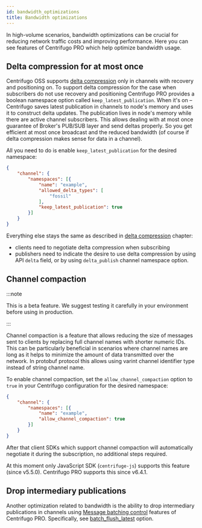 ```yaml
---
id: bandwidth_optimizations
title: Bandwidth optimizations
---
```


In high-volume scenarios, bandwidth optimizations can be crucial for reducing network traffic costs and improving performance. Here you can see features of Centrifugo PRO which help optimize bandwidth usage.

## Delta compression for at most once

Centrifugo OSS supports [delta compression](./../server/delta_compression.md) only in channels with recovery and positioning on. To support delta compression for the case when subscribers do not use recovery and positioning Centrifugo PRO provides a boolean namespace option called `keep_latest_publication`. When it's on – Centrifugo saves latest publication in channels to node's memory and uses it to construct delta updates. The publication lives in node's memory while there are active channel subscribers. This allows dealing with at most once guarantee of Broker's PUB/SUB layer and send deltas properly. So you get efficient at most once broadcast and the reduced bandwidth (of course if delta compression makes sense for data in a channel).

All you need to do is enable `keep_latest_publication` for the desired namespace:

```json title="config.json"
{
    "channel": {
        "namespaces": [{
            "name": "example",
            "allowed_delta_types": [
                "fossil"
            ],
            "keep_latest_publication": true
        }]
    }
}
```

Everything else stays the same as described in [delta compression](../server/delta_compression.md) chapter:

* clients need to negotiate delta compression when subscribing
* publishers need to indicate the desire to use delta compression by using API `delta` field, or by using `delta_publish` channel namespace option.

## Channel compaction

:::note

This is a beta feature. We suggest testing it carefully in your environment before using in production.

:::

Channel compaction is a feature that allows reducing the size of messages sent to clients by replacing full channel names with shorter numeric IDs. This can be particularly beneficial in scenarios where channel names are long as it helps to minimize the amount of data transmitted over the network. In protobuf protocol this allows using varint channel identifier type instead of string channel name.

To enable channel compaction, set the `allow_channel_compaction` option to `true` in your Centrifugo configuration for the desired namespace:

```json title="config.json"
{
    "channel": {
        "namespaces": [{
            "name": "example",
            "allow_channel_compaction": true
        }]
    }
}
```

After that client SDKs which support channel compaction will automatically negotiate it during the subscription, no additional steps required.

At this moment only JavaScript SDK (`centrifuge-js`) supports this feature (since v5.5.0). Centrifugo PRO supports this since v6.4.1.

## Drop intermediary publications

Another optimization related to bandwidth is the ability to drop intermediary publications in channels using [Message batching control](./client_msg_batching.md) features of Centrifugo PRO. Specifically, see [batch_flush_latest](./client_msg_batching.md#batch_flush_latest) option.

